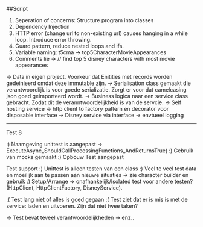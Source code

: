 ﻿##Script

1. Seperation of concerns: Structure program into classes
2. Dependency Injection
3. HTTP error (change url to non-existing url) causes hanging in a while loop. Introduce error throwing.
4. Guard pattern, reduce nested loops and ifs.
5. Variable naming: t5cma -> top5CharacterMovieAppearances
6. Comments lie -> // find top 5 disney characters with most movie appearances

-> Data in eigen project. Voorkeur dat Enitities met records worden gedeinieerd omdat deze immutable zijn.
-> Serialisation class gemaakt die verantwoordlijk is voor goede serializatie. Zorgt er voor dat camelcasing json goed geimporteerd wordt.
-> Business logica naar een service class gebracht. Zodat dit de veranntwoordelijkheid is van de servcie.
-> Self hosting service
-> http client to factory pattern en decorator voor disposable interface
-> Disney service via interface
-> envtueel logging

----
Test
8

:) Naamgeving unittest is aangepast
 -> ExecuteAsync_ShouldCallProcessingFunctions_AndReturnsTrue(
:) Gebruik van mocks gemaakt
:) Opbouw Test aangepast

Test support
:) Unittest is alleen testen van een class
:) Veel te veel test data en moeilijk aan te passen aan nieuwe situaties -> zie character builder en gebruik
:) Setup/Arrange => onafhankelijk/Isolated test voor andere testen? (HttpClient, HttpClientFactory, DisneyService). 

:( Test lang niet of alles is goed gegaan
:( Test ziet dat er is mis is met de service: laden en uitvoeren. Zijn dat niet twee taken?

-> Test bevat teveel verantwoordelijkheden
-> enz..